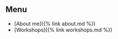 

## Menu

- [About me]({% link about.md %})
- [Workshops]({% link workshops.md %})



<!--  Some text I kept from automatic index.md when I selected the Merlot theme

You can use the [editor on GitHub](https://github.com/TDJorgensen/TDJorgensen/edit/gh-pages/index.md) to maintain and preview the content for your website in Markdown files.

For more details see [Basic writing and formatting syntax](https://docs.github.com/en/github/writing-on-github/getting-started-with-writing-and-formatting-on-github/basic-writing-and-formatting-syntax).

#### Jekyll Themes

Your Pages site will use the layout and styles from the Jekyll theme you have selected in your [repository settings](https://github.com/TDJorgensen/TDJorgensen/settings/pages). The name of this theme is saved in the Jekyll `_config.yml` configuration file.

#### Support or Contact

Having trouble with Pages? Check out our [documentation](https://docs.github.com/categories/github-pages-basics/) or [contact support](https://support.github.com/contact) and we’ll help you sort it out.

-->

